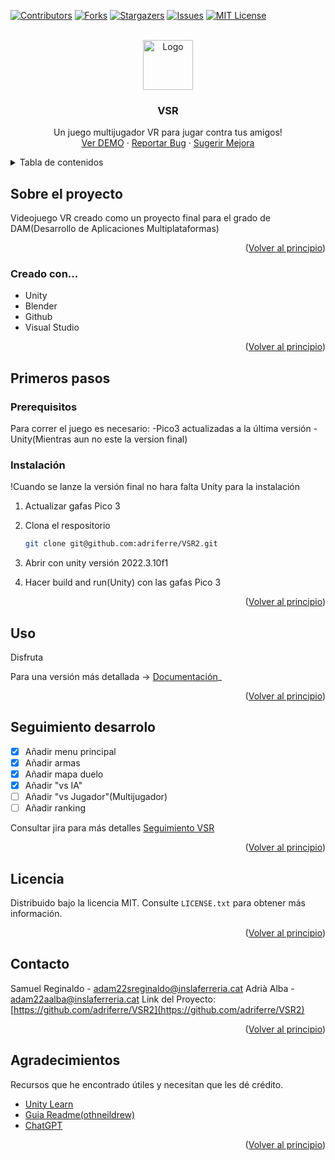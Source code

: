 <!-- Improved compatibility of back to top link: See: https://github.com/othneildrew/Best-README-Template/pull/73 -->
<a name="readme-top"></a>
<!--
*** Thanks for checking out the Best-README-Template. If you have a suggestion
*** that would make this better, please fork the repo and create a pull request
*** or simply open an issue with the tag "enhancement".
*** Don't forget to give the project a star!
*** Thanks again! Now go create something AMAZING! :D
-->



<!-- PROJECT SHIELDS -->
<!--
*** I'm using markdown "reference style" links for readability.
*** Reference links are enclosed in brackets [ ] instead of parentheses ( ).
*** See the bottom of this document for the declaration of the reference variables
*** for contributors-url, forks-url, etc. This is an optional, concise syntax you may use.
*** https://www.markdownguide.org/basic-syntax/#reference-style-links
-->
[![Contributors][contributors-shield]][contributors-url]
[![Forks][forks-shield]][forks-url]
[![Stargazers][stars-shield]][stars-url]
[![Issues][issues-shield]][issues-url]
[![MIT License][license-shield]][license-url]



<!-- PROJECT LOGO -->
<br />
<div align="center">
  <a href="https://github.com/adriferre/VSR2">
    <img src="images/logo.png" alt="Logo" width="80" height="80">
  </a>

  <h3 align="center">VSR</h3>

  <p align="center">
    Un juego multijugador VR para jugar contra tus amigos!
    <br />
    <a href="https://github.com/adriferre/VSR2">Ver DEMO</a>
    ·
    <a href="https://github.com/adriferre/VSR2/issues/new?labels=bug&template=bug-report---.md">Reportar Bug</a>
    ·
    <a href="https://github.com/adriferre/VSR2/issues/new?labels=enhancement&template=feature-request---.md">Sugerir Mejora</a>
  </p>
</div>



<!-- TABLE OF CONTENTS -->
<details>
  <summary>Tabla de contenidos</summary>
  <ol>
    <li>
      <a href="#about-the-project">Sobre el proyecto</a>
      <ul>
        <li><a href="#built-with">Creado con...</a></li>
      </ul>
    </li>
    <li>
      <a href="#getting-started">Primeros pasos</a>
      <ul>
        <li><a href="#prerequisites">Prerequisitos</a></li>
        <li><a href="#installation">Instalación</a></li>
      </ul>
    </li>
    <li><a href="#usage">Uso</a></li>
    <li><a href="#roadmap">Seguimiento desarrolo</a></li>
    <li><a href="#license">Licencia</a></li>
    <li><a href="#contact">Contacto</a></li>
    <li><a href="#acknowledgments">Agradecimientos</a></li>
  </ol>
</details>



<!-- ABOUT THE PROJECT -->
## Sobre el proyecto

Videojuego VR creado como un proyecto final para el grado de DAM(Desarrollo de Aplicaciones Multiplataformas)


<p align="right">(<a href="#readme-top">Volver al principio</a>)</p>



### Creado con...

- Unity
- Blender
- Github
- Visual Studio

<p align="right">(<a href="#readme-top">Volver al principio</a>)</p>



<!-- GETTING STARTED -->
## Primeros pasos

### Prerequisitos

Para correr el juego es necesario: 
-Pico3 actualizadas a la última versión
-Unity(Mientras aun no este la version final)

### Instalación

!Cuando se lanze la versión final no hara falta Unity para la instalación

1. Actualizar gafas Pico 3
1. Clona el respositorio
   ```sh
   git clone git@github.com:adriferre/VSR2.git
   ```
2. Abrir con unity versión 2022.3.10f1

3. Hacer build and run(Unity) con las gafas Pico 3 

<p align="right">(<a href="#readme-top">Volver al principio</a>)</p>



<!-- USAGE EXAMPLES -->
## Uso

Disfruta

Para una versión más detallada -> [Documentación](https://docs.google.com/document/d/1wZHbOgsbeYjOmSMonXd3_YWyQ7xHzUOfS9UwTm2ioqY/edit?usp=sharing)_

<p align="right">(<a href="#readme-top">Volver al principio</a>)</p>



<!-- ROADMAP -->
## Seguimiento desarrolo

- [x] Añadir menu principal
- [x] Añadir armas
- [x] Añadir mapa duelo
- [x] Añadir "vs IA"
- [ ] Añadir "vs Jugador"(Multijugador)
- [ ] Añadir ranking

Consultar jira para más detalles [Seguimiento VSR](https://m13practica.atlassian.net/jira/software/projects/SCRUM/boards/1?atlOrigin=eyJpIjoiNTgxYjkxNzBhNjIzNDIyZGExMjc3MTYyNjgwZmE5NzciLCJwIjoiaiJ9)

<p align="right">(<a href="#readme-top">Volver al principio</a>)</p>

<!-- LICENSE -->
## Licencia

Distribuido bajo la licencia MIT. Consulte `LICENSE.txt` para obtener más información.

<p align="right">(<a href="#readme-top">Volver al principio</a>)</p>



<!-- CONTACT -->
## Contacto

Samuel Reginaldo - adam22sreginaldo@inslaferreria.cat
Adrià Alba - adam22aalba@inslaferreria.cat
Link del Proyecto: [https://github.com/adriferre/VSR2](https://github.com/adriferre/VSR2)

<p align="right">(<a href="#readme-top">Volver al principio</a>)</p>



<!-- ACKNOWLEDGMENTS -->
## Agradecimientos

Recursos que he encontrado útiles y necesitan que les dé crédito.

* [Unity Learn](https://learn.unity.com/)
* [Guia Readme(othneildrew)](https://github.com/othneildrew/Best-README-Template?tab=readme-ov-file)
* [ChatGPT](https://chatgpt.com/)

<p align="right">(<a href="#readme-top">Volver al principio</a>)</p>



<!-- MARKDOWN LINKS & IMAGES -->
<!-- https://www.markdownguide.org/basic-syntax/#reference-style-links -->
[contributors-shield]: https://img.shields.io/github/contributors/othneildrew/Best-README-Template.svg?style=for-the-badge
[contributors-url]: https://github.com/adriferre/VSR2/graphs/contributors
[forks-shield]: https://img.shields.io/github/forks/othneildrew/Best-README-Template.svg?style=for-the-badge
[forks-url]: https://github.com/adriferre/VSR2/network/members
[stars-shield]: https://img.shields.io/github/stars/othneildrew/Best-README-Template.svg?style=for-the-badge
[stars-url]: https://github.com/adriferre/VSR2/stargazers
[issues-shield]: https://img.shields.io/github/issues/othneildrew/Best-README-Template.svg?style=for-the-badge
[issues-url]: https://github.com/adriferre/VSR2/issues
[license-shield]: https://img.shields.io/github/license/othneildrew/Best-README-Template.svg?style=for-the-badge
[license-url]: https://github.com/adriferre/VSR2/main/LICENSE.txt
[product-screenshot]: imagenes/captura.png
